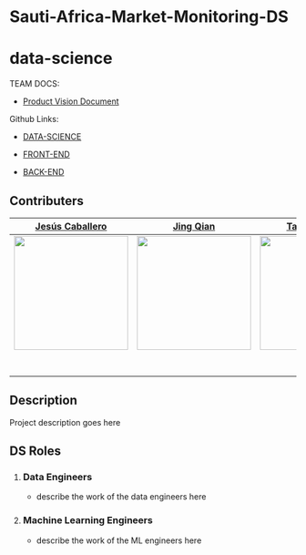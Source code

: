 # Sauti-Africa-Market-Monitoring-DS

# data-science
TEAM DOCS:
 - [Product Vision Document](https://www.notion.so/Sauti-Africa-Market-Monitoring-faea97bc20054ca389f3dcad2f80bf43)


Github Links:

- [DATA-SCIENCE](https://github.com/Lambda-School-Labs/Sauti-Africa-Market-Monitoring-DS)
 
- [FRONT-END](https://github.com/Lambda-School-Labs/Sauti-Africa-Market-Monitoring-BE)

- [BACK-END](https://github.com/Lambda-School-Labs/Sauti-Africa-Market-Monitoring-BE)

 
## **Contributers**


|[Jesús Caballero](https://github.com/CodingDuckmx)                                        |[Jing Qian](https://github.com/KyleTy1er)                                        |[Taylor Curran](https://github.com/taycurran)                                        |             
| :-----------------------------------------------------------------------------------------------------------: | :-----------------------------------------------------------------------------------------------------------: | :-----------------------------------------------------------------------------------------------------------: | 
|                      [<img src="https://avatars2.githubusercontent.com/u/57272996?s=460&u=7bd094ffa064db7948f3f4db3aa7664e27250366&v=4" width = "200" />](https://github.com/dougscohen)                       |                      [<img src="https://avatars2.githubusercontent.com/u/41159276?s=460&u=25cdb679bf0ac27aa0da9f8852a055eb510618f0&v=4" width = "200" />](https://github.com/qianjing2020)                       |                      [<img src="https://avatars1.githubusercontent.com/u/51762885?s=460&u=38d18476e069adca0c7eebf74c4b551675af835a&v=4" width = "200" />](https://github.com/taycurran)                       
|              [<img src="https://github.com/favicon.ico" width="15"> ](https://github.com/CodingDuckmx)                    |            [<img src="https://github.com/favicon.ico" width="15"> ](https://github.com/qianjing2020)             |           [<img src="https://github.com/favicon.ico" width="15"> ](https://github.com/taycurran)            |
| [ <img src="https://static.licdn.com/sc/h/al2o9zrvru7aqj8e1x2rzsrca" width="15"> ](https://www.linkedin.com/in/jesus-caballero-medrano/)| [ <img src="https://static.licdn.com/sc/h/al2o9zrvru7aqj8e1x2rzsrca" width="15"> ](https://www.linkedin.com/) | [ <img src="https://static.licdn.com/sc/h/al2o9zrvru7aqj8e1x2rzsrca" width="15"> ](https://www.linkedin.com/in/taylorcurranagtc/) |


## **Description**

Project description goes here

## **DS Roles**

1. ### Data Engineers

    + describe the work of the data engineers here

2. ### Machine Learning Engineers

    + describe the work of the ML engineers here
